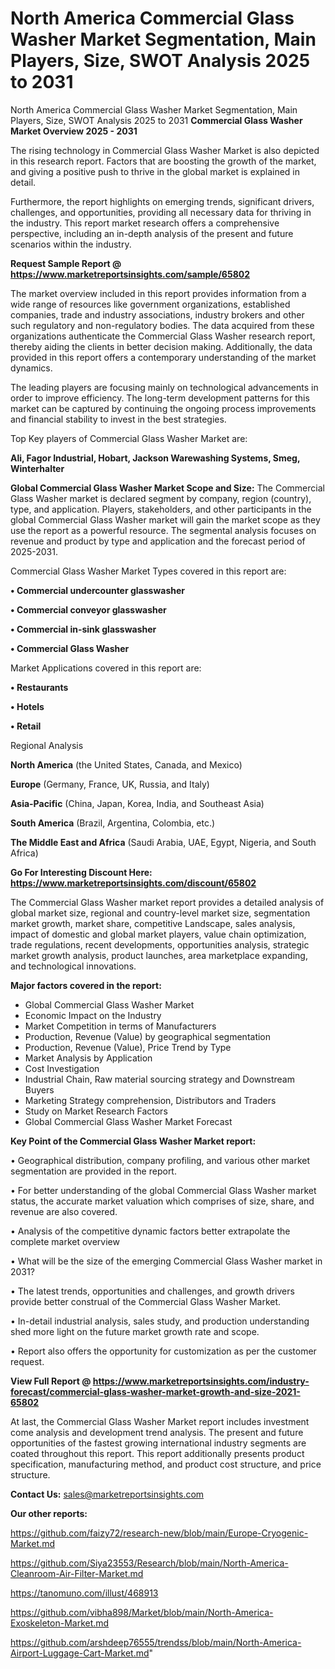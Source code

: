 # North America Commercial Glass Washer Market Segmentation, Main Players, Size, SWOT Analysis 2025 to 2031
North America Commercial Glass Washer Market Segmentation, Main Players, Size, SWOT Analysis 2025 to 2031
<Strong> Commercial Glass Washer Market Overview 2025 - 2031</strong>

The rising technology in Commercial Glass Washer Market is also depicted in this research report. Factors that are boosting the growth of the market, and giving a positive push to thrive in the global market is explained in detail.

Furthermore, the report highlights on emerging trends, significant drivers, challenges, and opportunities, providing all necessary data for thriving in the industry. This report market research offers a comprehensive perspective, including an in-depth analysis of the present and future scenarios within the industry.

<strong>Request Sample Report @ <a href=https://www.marketreportsinsights.com/sample/65802>https://www.marketreportsinsights.com/sample/65802</a></strong>

The market overview included in this report provides information from a wide range of resources like government organizations, established companies, trade and industry associations, industry brokers and other such regulatory and non-regulatory bodies. The data acquired from these organizations authenticate the Commercial Glass Washer research report, thereby aiding the clients in better decision making. Additionally, the data provided in this report offers a contemporary understanding of the market dynamics.

The leading players are focusing mainly on technological advancements in order to improve efficiency. The long-term development patterns for this market can be captured by continuing the ongoing process improvements and financial stability to invest in the best strategies.

Top Key players of Commercial Glass Washer Market are:

<strong>Ali, Fagor Industrial, Hobart, Jackson Warewashing Systems, Smeg, Winterhalter</strong>

<strong><b>Global Commercial Glass Washer Market Scope and Size:</b></strong>
The Commercial Glass Washer market is declared segment by company, region (country), type, and application. Players, stakeholders, and other participants in the global Commercial Glass Washer market will gain the market scope as they use the report as a powerful resource. The segmental analysis focuses on revenue and product by type and application and the forecast period of 2025-2031.

Commercial Glass Washer Market Types covered in this report are:

<strong>• Commercial undercounter glasswasher

• Commercial conveyor glasswasher

• Commercial in-sink glasswasher

• Commercial Glass Washer</strong>

Market Applications covered in this report are:

<strong>• Restaurants

• Hotels

• Retail</strong> 

Regional Analysis

<strong>North America</strong> (the United States, Canada, and Mexico)

<strong>Europe</strong> (Germany, France, UK, Russia, and Italy)

<strong>Asia-Pacific</strong> (China, Japan, Korea, India, and Southeast Asia)

<strong>South America</strong> (Brazil, Argentina, Colombia, etc.)

<strong>The Middle East and Africa</strong> (Saudi Arabia, UAE, Egypt, Nigeria, and South Africa)

<strong>Go For Interesting Discount Here: <a href=https://www.marketreportsinsights.com/discount/65802>https://www.marketreportsinsights.com/discount/65802</a></strong>

The Commercial Glass Washer market report provides a detailed analysis of global market size, regional and country-level market size, segmentation market growth, market share, competitive Landscape, sales analysis, impact of domestic and global market players, value chain optimization, trade regulations, recent developments, opportunities analysis, strategic market growth analysis, product launches, area marketplace expanding, and technological innovations.

<strong><b>Major factors covered in the report:</b></strong>
<ul>
  <li>Global Commercial Glass Washer Market </li>
  <li>Economic Impact on the Industry</li>
  <li>Market Competition in terms of Manufacturers</li>
  <li>Production, Revenue (Value) by geographical segmentation</li>
  <li>Production, Revenue (Value), Price Trend by Type</li>
  <li>Market Analysis by Application</li>
  <li>Cost Investigation</li>
  <li>Industrial Chain, Raw material sourcing strategy and Downstream Buyers</li>
  <li>Marketing Strategy comprehension, Distributors and Traders</li>
  <li>Study on Market Research Factors</li>
  <li>Global Commercial Glass Washer Market Forecast</li>
</ul>

<strong><b>Key Point of the Commercial Glass Washer Market report:</b></strong>

• Geographical distribution, company profiling, and various other market segmentation are provided in the report.

• For better understanding of the global Commercial Glass Washer market status, the accurate market valuation which comprises of size, share, and revenue are also covered.

• Analysis of the competitive dynamic factors better extrapolate the complete market overview

• What will be the size of the emerging Commercial Glass Washer market in 2031?

• The latest trends, opportunities and challenges, and growth drivers provide better construal of the Commercial Glass Washer Market.

• In-detail industrial analysis, sales study, and production understanding shed more light on the future market growth rate and scope.

• Report also offers the opportunity for customization as per the customer request.

<strong><b>View Full Report @ <a href=https://www.marketreportsinsights.com/industry-forecast/commercial-glass-washer-market-growth-and-size-2021-65802>https://www.marketreportsinsights.com/industry-forecast/commercial-glass-washer-market-growth-and-size-2021-65802</a></b></strong>


At last, the Commercial Glass Washer Market report includes investment come analysis and development trend analysis. The present and future opportunities of the fastest growing international industry segments are coated throughout this report. This report additionally presents product specification, manufacturing method, and product cost structure, and price structure.

<strong>Contact Us:</strong>
sales@marketreportsinsights.com

<strong>Our other reports:</strong>

<a href=https://github.com/faizy72/research-new/blob/main/Europe-Cryogenic-Market.md>https://github.com/faizy72/research-new/blob/main/Europe-Cryogenic-Market.md</a>

<a href=https://github.com/Siya23553/Research/blob/main/North-America-Cleanroom-Air-Filter-Market.md>https://github.com/Siya23553/Research/blob/main/North-America-Cleanroom-Air-Filter-Market.md</a>

<a href=https://tanomuno.com/illust/468913>https://tanomuno.com/illust/468913</a>

<a href=https://github.com/vibha898/Market/blob/main/North-America-Exoskeleton-Market.md>https://github.com/vibha898/Market/blob/main/North-America-Exoskeleton-Market.md</a>

<a href=https://github.com/arshdeep76555/trendss/blob/main/North-America-Airport-Luggage-Cart-Market.md>https://github.com/arshdeep76555/trendss/blob/main/North-America-Airport-Luggage-Cart-Market.md</a>"
